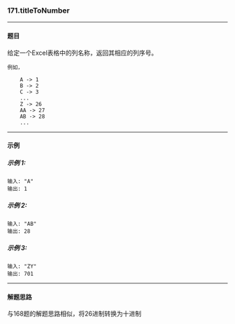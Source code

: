 ### 171.titleToNumber
----
#### 题目
给定一个Excel表格中的列名称，返回其相应的列序号。

```
例如，

    A -> 1
    B -> 2
    C -> 3
    ...
    Z -> 26
    AA -> 27
    AB -> 28 
    ...
```

----
#### 示例

##### 示例 1:

```
输入: "A"
输出: 1
```

##### 示例 2:

```
输入: "AB"
输出: 28
```

##### 示例 3:

```
输入: "ZY"
输出: 701
```

----
#### 解题思路
与168题的解题思路相似，将26进制转换为十进制